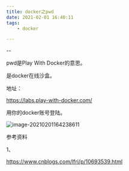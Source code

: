 ```yaml
---
title: docker之pwd
date: 2021-02-01 16:40:11
tags:
	- docker

---
```


--

pwd是Play With Docker的意思。

是docker在线沙盒。

地址：

https://labs.play-with-docker.com/

用你的docker账号登陆。

![image-20210201164238611](https://gitee.com/teddyxiong53/playopenwrt_pic/raw/master/image-20210201164238611.png)

参考资料

1、

https://www.cnblogs.com/lfri/p/10693539.html
